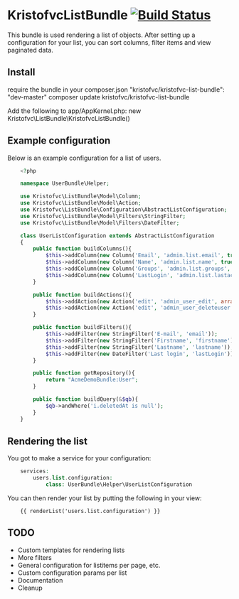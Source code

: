 KristofvcListBundle [![Build Status](https://travis-ci.org/kristofvc/KristofvcListBundle.png?branch=master)](https://travis-ci.org/kristofvc/KristofvcListBundle)
===================

This bundle is used rendering a list of objects. After setting up a configuration for your list, you can sort columns, filter items and view paginated data.

## Install
require the bundle in your composer.json "kristofvc/kristofvc-list-bundle": "dev-master"
composer update kristofvc/kristofvc-list-bundle

Add the following to app/AppKernel.php:
new Kristofvc\ListBundle\KristofvcListBundle()

## Example configuration

Below is an example configuration for a list of users.


```php
    <?php

    namespace UserBundle\Helper;

    use Kristofvc\ListBundle\Model\Column;
    use Kristofvc\ListBundle\Model\Action;
    use Kristofvc\ListBundle\Configuration\AbstractListConfiguration;
    use Kristofvc\ListBundle\Model\Filters\StringFilter;
    use Kristofvc\ListBundle\Model\Filters\DateFilter;

    class UserListConfiguration extends AbstractListConfiguration
    {
        public function buildColumns(){
            $this->addColumn(new Column('Email', 'admin.list.email', true));
            $this->addColumn(new Column('Name', 'admin.list.name', true, 'lastname, i.firstname'));
            $this->addColumn(new Column('Groups', 'admin.list.groups', false));
            $this->addColumn(new Column('LastLogin', 'admin.list.lastactive', true)); 
        }

        public function buildActions(){
            $this->addAction(new Action('edit', 'admin_user_edit', array('Id'), 'icon-edit'));
            $this->addAction(new Action('edit', 'admin_user_deleteuser', array('Id'), 'icon-trash', true, 'danger', true));
        }

        public function buildFilters(){
            $this->addFilter(new StringFilter('E-mail', 'email'));
            $this->addFilter(new StringFilter('Firstname', 'firstname'));
            $this->addFilter(new StringFilter('Lastname', 'lastname'));
            $this->addFilter(new DateFilter('Last login', 'lastLogin'));
        }

        public function getRepository(){
            return "AcmeDemoBundle:User";
        }

        public function buildQuery(&$qb){
            $qb->andWhere('i.deletedAt is null');
        }
    }
```

## Rendering the list

You got to make a service for your configuration:

```php
    services:
        users.list.configuration:
            class: UserBundle\Helper\UserListConfiguration
```

You can then render your list by putting the following in your view:

```twig
    {{ renderList('users.list.configuration') }}
```


## TODO

- Custom templates for rendering lists
- More filters
- General configuration for listitems per page, etc.
- Custom configuration params per list
- Documentation
- Cleanup